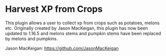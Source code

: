 # Harvest XP from Crops

This plugin allows a user to collect xp from crops such as potatoes, melons etc. Originally created by Jason MacKeigan, this plugin has now been updated to 1.16.5 and melons stems and pumpkin stems have been replaced by melons and pumpkins.
 

Jason MacKeigan: https://github.com/JasonMacKeigan
